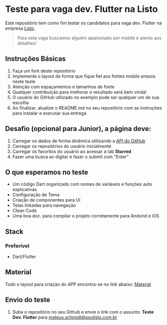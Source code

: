 # Teste para vaga dev. Flutter na Listo
Este repositório tem como fim testar os candidatos para vaga dev. Flutter na empresa [Listo](https://br.linkedin.com/company/listooficial).
> Para esta vaga buscamos alguém apaixonado por mobile e atento aos detalhes!

## Instruções Básicas
1. Faça um fork deste repositório
2. Implemente o layout de forma que fique fiel aos fontes mobile anexos neste teste
3. Atenção com espaçamentos e tamanhos de fonte
4. Qualquer contribuição para melhorar o resultado será bem vinda!
5. O usuário do GitHub utilizado no exemplo pode ser qualquer um de sua escolha
6. Ao finalizar, atualize o README.md no seu repositório com as instruções para instalar e executar sua entrega

## Desafio (opcional para Junior), a página deve:
1. Carregar os dados de forma dinâmica utilizando a [API do GitHub](https://developer.github.com/v3/)
2. Carregar os repositórios do usuário inicialmente
3. Carregar os favoritos do usuário ao acessar a tab **Starred**
4. Fazer uma busca ao digitar e fazer o submit com "Enter"

## O que esperamos no teste
* Um código Dart organizado com nomes de variáveis e funções auto explicativas
* Configuração de Tema
* Criação de componentes para UI
* Telas linkadas para navegação
* Clean Code
* Uma boa doc. para compilar o projeto corretamente para Andorid e iOS

## Stack
### Preferível
* Dart/Flutter

## Material
Todo o layout para criação do APP encontra-se no link abaixo: 
[Material](https://github.com/MateusListo/flutter-desafio/blob/main/DESAFIO.md)

## Envio do teste
1. Suba o repositório no seu Github e envie o link com o assunto: **Teste Dev. Flutter** para [mateus.schmidt@soulisto.com.br](mailto:mateus.schmidt@soulisto.com.br)

